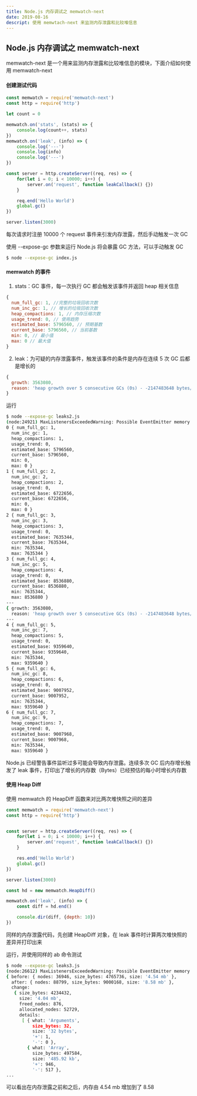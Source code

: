 ```yaml
---
title: Node.js 内存调试之 memwatch-next
date: 2019-08-16
descript: 使用 memwtach-next 来监测内存泄露和比较堆信息
---
```


## Node.js 内存调试之 memwatch-next


memwatch-next 是一个用来监测内存泄露和比较堆信息的模块，下面介绍如何使用 memwatch-next



#### 创建测试代码

```js
const memwatch = require('memwatch-next')
const http = require('http')

let count = 0

memwatch.on('stats', (stats) => {
    console.log(count++, stats)
})
memwatch.on('leak', (info) => {
    console.log('---')
    console.log(info)
    console.log('---')
})

const server = http.createServer((req, res) => {
    for(let i = 0; i < 10000; i++) {
        server.on('request', function leakCallback() {})
    }

    req.end('Hello World')
    global.gc()
})

server.listen(3000)
```

每次请求时注册 10000 个 request 事件来引发内存泄露，然后手动触发一次 GC

使用 --expose-gc 参数来运行 Node.js 将会暴露 GC 方法，可以手动触发 GC

```bash
$ node --expose-gc index.js
```



#### memwatch 的事件

1. stats：GC 事件，每一次执行 GC 都会触发该事件并返回 heap 相关信息

```js
{ 
  num_full_gc: 1, //完整的垃圾回收次数
  num_inc_gc: 1, // 增长的垃圾回收次数
  heap_compactions: 1, // 内存压缩次数
  usage_trend: 0, // 使用趋势
  estimated_base: 5796560, // 预期基数
  current_base: 5796560, // 当前基数
  min: 0, // 最小值
  max: 0 // 最大值
}
```

2. leak：为可疑的内存泄露事件，触发该事件的条件是内存在连续 5 次 GC 后都是增长的

```js
{ 
  growth: 3563080,
  reason: 'heap growth over 5 consecutive GCs (0s) - -2147483648 bytes/hr'
}
```


运行

```bash
$ node --expose-gc leaks2.js 
(node:24921) MaxListenersExceededWarning: Possible EventEmitter memory leak detected. 11 request listeners added. Use emitter.setMaxListeners() to increase limit
0 { num_full_gc: 1,
  num_inc_gc: 1,
  heap_compactions: 1,
  usage_trend: 0,
  estimated_base: 5796560,
  current_base: 5796560,
  min: 0,
  max: 0 }
1 { num_full_gc: 2,
  num_inc_gc: 2,
  heap_compactions: 2,
  usage_trend: 0,
  estimated_base: 6722656,
  current_base: 6722656,
  min: 0,
  max: 0 }
2 { num_full_gc: 3,
  num_inc_gc: 3,
  heap_compactions: 3,
  usage_trend: 0,
  estimated_base: 7635344,
  current_base: 7635344,
  min: 7635344,
  max: 7635344 }
3 { num_full_gc: 4,
  num_inc_gc: 5,
  heap_compactions: 4,
  usage_trend: 0,
  estimated_base: 8536880,
  current_base: 8536880,
  min: 7635344,
  max: 8536880 }
---
{ growth: 3563080,
  reason: 'heap growth over 5 consecutive GCs (0s) - -2147483648 bytes/hr' }
---
4 { num_full_gc: 5,
  num_inc_gc: 7,
  heap_compactions: 5,
  usage_trend: 0,
  estimated_base: 9359640,
  current_base: 9359640,
  min: 7635344,
  max: 9359640 }
5 { num_full_gc: 6,
  num_inc_gc: 8,
  heap_compactions: 6,
  usage_trend: 0,
  estimated_base: 9007952,
  current_base: 9007952,
  min: 7635344,
  max: 9359640 }
6 { num_full_gc: 7,
  num_inc_gc: 9,
  heap_compactions: 7,
  usage_trend: 0,
  estimated_base: 9007968,
  current_base: 9007968,
  min: 7635344,
  max: 9359640 }
```

Node.js 已经警告事件监听过多可能会导致内存泄露。连续多次 GC 后内存增长触发了 leak 事件，打印出了增长的内存数（Bytes）已经预估的每小时增长内存数




#### 使用 Heap Diff

使用 memwatch 的 HeapDiff 函数来对比两次堆快照之间的差异

```js
const memwatch = require('memwatch-next')
const http = require('http')


const server = http.createServer((req, res) => {
    for(let i = 0; i < 10000; i++) {
        server.on('request', function leakCallback() {})
    }

    res.end('Hello World')
    global.gc()
})

server.listen(3000)

const hd = new memwatch.HeapDiff()

memwatch.on('leak', (info) => {
    const diff = hd.end()

    console.dir(diff, {depth: 10})
})
```

同样的内存泄露代码，先创建 HeapDiff 对象，在 leak 事件时计算两次堆快照的差异并打印出来


运行，并使用同样的 ab 命令测试
```bash
$ node --expose-gc leaks3.js 
(node:26612) MaxListenersExceededWarning: Possible EventEmitter memory leak detected. 11 request listeners added. Use emitter.setMaxListeners() to increase limit
{ before: { nodes: 36946, size_bytes: 4765736, size: '4.54 mb' },
  after: { nodes: 88799, size_bytes: 9000168, size: '8.58 mb' },
  change: 
   { size_bytes: 4234432,
     size: '4.04 mb',
     freed_nodes: 876,
     allocated_nodes: 52729,
     details: 
      [ { what: 'Arguments',
          size_bytes: 32,
          size: '32 bytes',
          '+': 1,
          '-': 0 },
        { what: 'Array',
          size_bytes: 497584,
          size: '485.92 kb',
          '+': 946,
          '-': 517 },
...
```
可以看出在内存泄露之前和之后，内存由 4.54 mb 增加到了 8.58


